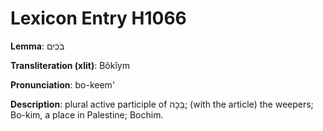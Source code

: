 # Lexicon Entry H1066

**Lemma**: בֹּכִים

**Transliteration (xlit)**: Bôkîym

**Pronunciation**: bo-keem'

**Description**:
plural active participle of בָּכָה; (with the article) the weepers; Bo-kim, a place in Palestine; Bochim.
